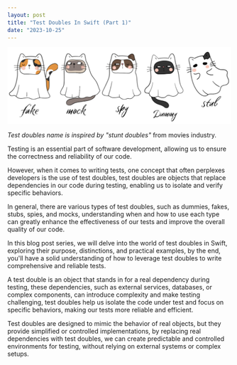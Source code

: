 ```yaml
---
layout: post
title: "Test Doubles In Swift (Part 1)"
date: "2023-10-25"
---
```


![Test doubles name is inspired by "stunt doubles"](images/Six-Hands-Chalk-2-1024x349.png)

_Test doubles name is inspired by "stunt doubles"_ from movies industry.

Testing is an essential part of software development, allowing us to ensure the correctness and reliability of our code.  
  
However, when it comes to writing tests, one concept that often perplexes developers is the use of test doubles, test doubles are objects that replace dependencies in our code during testing, enabling us to isolate and verify specific behaviors.  
  
In general, there are various types of test doubles, such as dummies, fakes, stubs, spies, and mocks, understanding when and how to use each type can greatly enhance the effectiveness of our tests and improve the overall quality of our code.  

In this blog post series, we will delve into the world of test doubles in Swift, exploring their purpose, distinctions, and practical examples, by the end, you'll have a solid understanding of how to leverage test doubles to write comprehensive and reliable tests.  
  
A test double is an object that stands in for a real dependency during testing, these dependencies, such as external services, databases, or complex components, can introduce complexity and make testing challenging, test doubles help us isolate the code under test and focus on specific behaviors, making our tests more reliable and efficient.

Test doubles are designed to mimic the behavior of real objects, but they provide simplified or controlled implementations, by replacing real dependencies with test doubles, we can create predictable and controlled environments for testing, without relying on external systems or complex setups.
